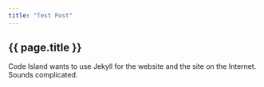 ```yaml
---
title: "Test Post"
---
```


## {{ page.title }}

Code Island wants to use Jekyll for the website and the site on the Internet. Sounds complicated.
